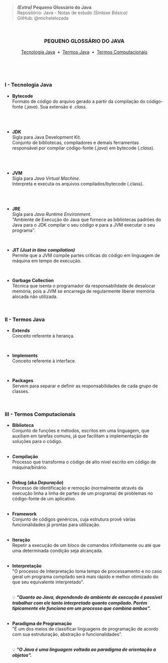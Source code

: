 > ***(Extra)* Pequeno Glossário do Java**  
> Repositório: Java - Notas de estudo *(Sintaxe Básica)*    
> GitHub: @michelelozada
&nbsp;
     
&nbsp;   
<div align="center">
<h3>PEQUENO GLOSSÁRIO DO JAVA</h3>

[Tecnologia Java](https://github.com/michelelozada/Java-Study-Notes/blob/main/files/java-basico/A17-Glossario-Java.md#i---tecnologia-java) &nbsp;•&nbsp;
[Termos Java](https://github.com/michelelozada/Java-Study-Notes/blob/main/files/java-basico/A17-Glossario-Java.md#ii---termos-java) &nbsp;•&nbsp;
[Termos Computacionais](https://github.com/michelelozada/Java-Study-Notes/blob/main/files/java-basico/A17-Glossario-Java.md#iii---termos-computacionais)  
</div>
&nbsp;
     
&nbsp;   
### I - Tecnologia Java

- **Bytecode**  
 Formato de código do arquivo gerado a partir da compilação do código-fonte (*.java*). Sua extensão é *.class*.    
&nbsp;
     
&nbsp;  
- **JDK**   
	Sigla para Java Development Kit.  
	Conjunto de bibliotecas, compiladores e demais ferramentas responsável por compilar código-fonte (*.java*) em bytecode (*.class*).  
&nbsp;
     
&nbsp;    
- **JVM**   
	Sigla para *Java Virtual Machine*.  
	Interpreta e executa os arquivos compilados/bytecode (.class).  
&nbsp;
     
&nbsp;    
- **JRE**  
	Sigla para *Java Runtime Environment*.  
	"Ambiente de Execução do Java que fornece as bibliotecas padrões do Java para o JDK compilar o seu código e para a JVM executar o seu programa".
&nbsp;
     
&nbsp;  
- **JIT *(Just in time compilation)***   
	Permite que a JVM compile partes críticas do código em linguagem de máquina em tempo de execução.
&nbsp;
     
&nbsp;  
- **Garbage Collection**   
	Técnica que isenta o programador da responsabilidade de desalocar memória, pois a JVM se encarrega de regularmente liberar memória alocada não utilizada. 
&nbsp;
     
&nbsp;   
### II - Termos Java

- **Extends**  
	Conceito referente à herança. 
&nbsp;
     
&nbsp;  
- **Implements**  
   Conceito referente à interface.
&nbsp;
     
&nbsp;    
- **Packages**   
   Servem para separar e definir as responsabilidades de cada grupo de classes.
&nbsp;
     
&nbsp;  
### III - Termos Computacionais

- **Biblioteca**    
Conjunto de funções e métodos, escritos em uma linguagem, que auxiliam em tarefas comuns, já que facilitam a implementação de soluções para o código.     
&nbsp;

- **Compilação**  
  Processo que transforma o código de alto nível escrito em código de máquina/binário.    
&nbsp;

- **Debug (aka *Depuração*)**  
  Processo de identificação e remoção (normalmente através da execução linha a linha de partes de um programa) de problemas no código-fonte de um aplicativo.  
&nbsp;

- **Framework**    
Conjunto de códigos genéricos, cuja estrutura provê várias funcionalidades já prontas para utilização.     
&nbsp;

- **Iteração**  
Repetir a execução de um bloco de comandos infinitamente ou até que uma determinada condição seja alcançada.  
&nbsp;

- **Interpretação**  
    "O processo de Interpretação toma tempo de processamento e no caso geral um programa compilado será mais rápido e melhor otimizado do que seu equivalente interpretado".    
&nbsp;
  
    :bulb: ***"Quanto ao Java, dependendo do ambiente de execução é possível trabalhar com ele tanto interpretado quanto compilado. Porém tipicamente ele funciona em um processo que combina ambos".***    
&nbsp;
     
- **Paradigma de Programação**          
    "É um dos meios de classificar linguagens de programação de acordo com sua estruturação, abstração e funcionalidades".  
   &nbsp;
   
    :bulb: ***"O Java é uma linguagem voltada ao paradigma de orientação a objetos".***        